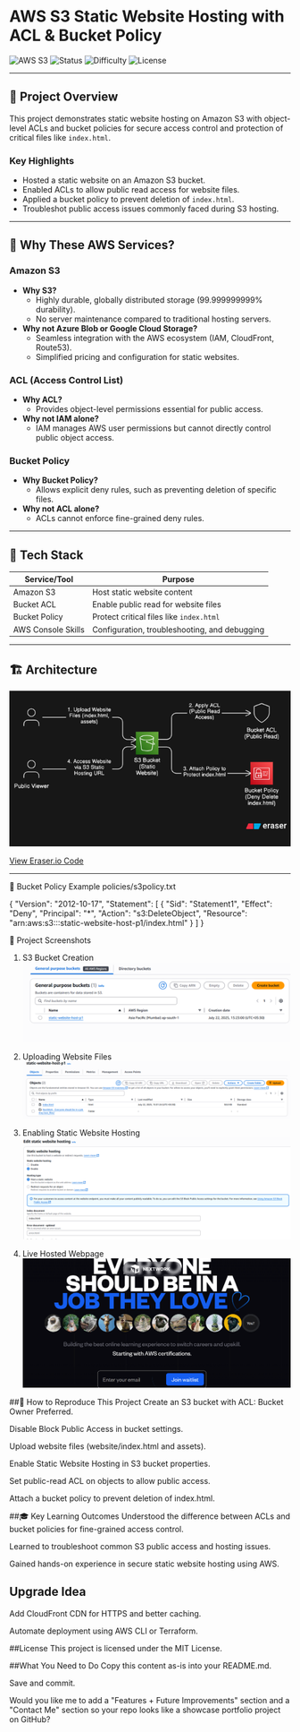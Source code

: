 # AWS S3 Static Website Hosting with ACL & Bucket Policy

![AWS S3](https://img.shields.io/badge/AWS-S3-orange?logo=amazon-aws&logoColor=white)
![Status](https://img.shields.io/badge/Status-Completed-brightgreen)
![Difficulty](https://img.shields.io/badge/Difficulty-Beginner-blue)
![License](https://img.shields.io/badge/License-MIT-blue)

---

## 📌 Project Overview
This project demonstrates static website hosting on Amazon S3 with object-level ACLs and bucket policies for secure access control and protection of critical files like `index.html`.

### Key Highlights
- Hosted a static website on an Amazon S3 bucket.  
- Enabled ACLs to allow public read access for website files.  
- Applied a bucket policy to prevent deletion of `index.html`.  
- Troubleshot public access issues commonly faced during S3 hosting.  

---

## 🎯 Why These AWS Services?

### Amazon S3
- **Why S3?**  
  - Highly durable, globally distributed storage (99.999999999% durability).  
  - No server maintenance compared to traditional hosting servers.  
- **Why not Azure Blob or Google Cloud Storage?**  
  - Seamless integration with the AWS ecosystem (IAM, CloudFront, Route53).  
  - Simplified pricing and configuration for static websites.

### ACL (Access Control List)
- **Why ACL?**  
  - Provides object-level permissions essential for public access.  
- **Why not IAM alone?**  
  - IAM manages AWS user permissions but cannot directly control public object access.

### Bucket Policy
- **Why Bucket Policy?**  
  - Allows explicit deny rules, such as preventing deletion of specific files.  
- **Why not ACL alone?**  
  - ACLs cannot enforce fine-grained deny rules.

---

## 🔧 Tech Stack

| Service/Tool         | Purpose                                      |
|----------------------|----------------------------------------------|
| Amazon S3            | Host static website content                  |
| Bucket ACL           | Enable public read for website files         |
| Bucket Policy        | Protect critical files like `index.html`     |
| AWS Console Skills   | Configuration, troubleshooting, and debugging |

---

## 🏗 Architecture
![Architecture](architecture/architecture.png)

[View Eraser.io Code](architecture/architecture.eraser)

---

📝 Bucket Policy Example
policies/s3policy.txt



{
    "Version": "2012-10-17",
    "Statement": [
        {
            "Sid": "Statement1",
            "Effect": "Deny",
            "Principal": "*",
            "Action": "s3:DeleteObject",
            "Resource": "arn:aws:s3:::static-website-host-p1/index.html"
        }
    ]
}



📸 Project Screenshots
1. S3 Bucket Creation
    ![Create Bucket](screenshots/create-bucket.png)

2. Uploading Website Files
    ![Upload Files](screenshots/upload-files.png)

3. Enabling Static Website Hosting
    ![Enable Hosting](screenshots/enable-hosting.png)

4. Live Hosted Webpage
    ![Webpage](screenshots/webpage.png)

##🚀 How to Reproduce This Project
Create an S3 bucket with ACL: Bucket Owner Preferred.

Disable Block Public Access in bucket settings.

Upload website files (website/index.html and assets).

Enable Static Website Hosting in S3 bucket properties.

Set public-read ACL on objects to allow public access.

Attach a bucket policy to prevent deletion of index.html.

##🎓 Key Learning Outcomes
Understood the difference between ACLs and bucket policies for fine-grained access control.

Learned to troubleshoot common S3 public access and hosting issues.

Gained hands-on experience in secure static website hosting using AWS.

## Upgrade Idea
Add CloudFront CDN for HTTPS and better caching.

Automate deployment using AWS CLI or Terraform.

##License
This project is licensed under the MIT License.

##What You Need to Do
Copy this content as-is into your README.md.

Save and commit.

Would you like me to add a "Features + Future Improvements" section and a "Contact Me" section so your repo looks like a showcase portfolio project on GitHub?
